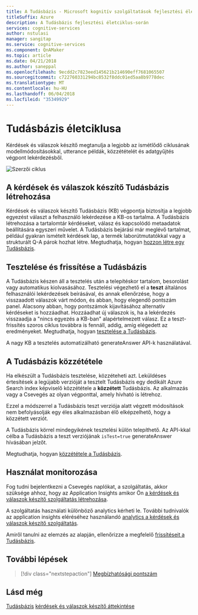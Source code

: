 ```yaml
---
title: A Tudásbázis - Microsoft kognitív szolgáltatások fejlesztési életciklus során |} Microsoft Docs
titleSuffix: Azure
description: A Tudásbázis fejlesztési életciklus-során
services: cognitive-services
author: nstulasi
manager: sangitap
ms.service: cognitive-services
ms.component: QnAMaker
ms.topic: article
ms.date: 04/21/2018
ms.author: saneppal
ms.openlocfilehash: 9ecdd2c7823eed145621b214690eff7681065507
ms.sourcegitcommit: c722760331294bc8532f8ddc01ed5aa8b9778dec
ms.translationtype: MT
ms.contentlocale: hu-HU
ms.lasthandoff: 06/04/2018
ms.locfileid: "35349929"
---
```

# <a name="knowledge-base-lifecycle"></a>Tudásbázis életciklusa
Kérdések és válaszok készítő megtanulja a legjobb az ismétlődő ciklusának modellmódosításokkal, utterance példák, közzétételét és adatgyűjtés végpont lekérdezésből. 

![Szerzői ciklus](../media/qnamaker-concepts-lifecycle/kb-lifecycle.png)

## <a name="creating-a-qna-maker-knowledge-base"></a>A kérdések és válaszok készítő Tudásbázis létrehozása
Kérdések és válaszok készítő Tudásbázis (KB) végpontja biztosítja a legjobb egyezést választ a felhasználó lekérdezése a KB-os tartalma. A Tudásbázis létrehozása a tartalomtár kérdéseket, válasz és kapcsolódó metaadatok beállítására egyszeri művelet. A Tudásbázis bejárási már meglévő tartalmat, például gyakran ismételt kérdések lap, a termék laborútmutatókkal vagy a strukturált Q-A párok hozhat létre. Megtudhatja, hogyan [hozzon létre egy Tudásbázis](../How-To/create-knowledge-base.md).

## <a name="testing-and-updating-the-knowledge-base"></a>Tesztelése és frissítése a Tudásbázis
A Tudásbázis készen áll a tesztelés után a telepítéskor tartalom, besorolást vagy automatikus kiolvasásához. Tesztelési végezhető el a **teszt** általános felhasználói lekérdezések beírásával, és annak ellenőrzése, hogy a visszaadott válaszok várt módon, és abban, hogy elegendő pontszám panel. Alacsony abban, hogy pontszámok kijavításához alternatív kérdéseket is hozzáadhat. Hozzáadhat új válaszok is, ha a lekérdezés visszaadja a "nincs egyezés a KB-ban" alapértelmezett válasz. Ez a teszt-frissítés szoros ciklus továbbra is fennáll, addig, amíg elégedett az eredményeket. Megtudhatja, hogyan [tesztelése a Tudásbázis](../How-To/test-knowledge-base.md).

A nagy KB a tesztelés automatizálható generateAnswer API-k használatával. 

## <a name="publish-the-knowledge-base"></a>A Tudásbázis közzététele
Ha elkészült a Tudásbázis tesztelése, közzéteheti azt. Leküldéses értesítések a legújabb verzióját a tesztelt Tudásbázis egy dedikált Azure Search index képviselő közzététele a **közzétett** Tudásbázis. Az alkalmazás vagy a Csevegés az olyan végponttal, amely hívható is létrehoz.

Ezzel a módszerrel a Tudásbázis teszt verziója alatt végzett módosítások nem befolyásolják egy éles alkalmazásban élő elképzelhető, hogy a közzétett verziót.

A Tudásbázis körrel mindegyikének tesztelési külön telepíthető. Az API-kkal célba a Tudásbázis a teszt verziójának `isTest=true` generateAnswer hívásában jelzőt.

Megtudhatja, hogyan [közzététele a Tudásbázis](../How-To/publish-knowledge-base.md).

## <a name="monitor-usage"></a>Használat monitorozása
Fog tudni bejelentkezni a Csevegés naplókat, a szolgáltatás, akkor szüksége ahhoz, hogy az Application Insights amikor Ön [a kérdések és válaszok készítő szolgáltatás létrehozása](../How-To/set-up-qnamaker-service-azure.md).

A szolgáltatás használati különböző analytics kérheti le. További tudnivalók az application insights eléréséhez használandó [analytics a kérdések és válaszok készítő szolgáltatás](../How-To/get-analytics-knowledge-base.md).

Amiről tanulni az elemzés az alapján, ellenőrizze a megfelelő [frissítéseit a Tudásbázis](../How-To/edit-knowledge-base.md).

## <a name="next-steps"></a>További lépések

> [!div class="nextstepaction"]
> [Megbízhatósági pontszám](./confidence-score.md)

## <a name="see-also"></a>Lásd még 

[Tudásbázis](./knowledge-base.md)
[kérdések és válaszok készítő áttekintése](../Overview/overview.md)

